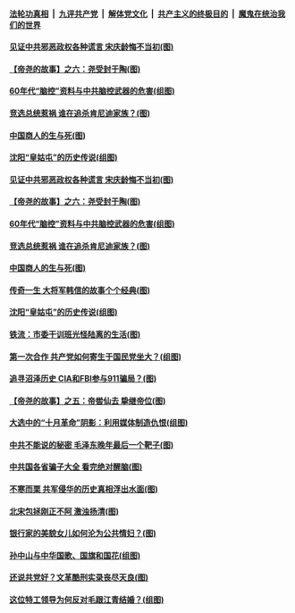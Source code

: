 ####  [法轮功真相](../../../../basic/blob/master/README.md?t=11261631) &nbsp;|&nbsp; [九评共产党](../../../../9ping.md/blob/master/README.md?t=11261631) &nbsp;|&nbsp; [解体党文化](../../../../jtdwh.md/blob/master/README.md?t=11261631)  &nbsp;|&nbsp; [共产主义的终极目的](../../../../gczydzjmd.md/blob/master/README.md?t=11261631) &nbsp;|&nbsp; [魔鬼在统治我们的世界](../../../../mgztzwmdsj.md/blob/master/README.md?t=11261631) 

#### [见证中共邪恶政权各种谎言 宋庆龄悔不当初(图)](../pages/p6/904686.md?t=11261631) 

#### [【帝尧的故事】之六：尧受封于陶(图)](../pages/p6/948929.md?t=11261631) 

#### [60年代“脑控”资料与中共脑控武器的危害(组图)](../pages/p6/953661.md?t=11261631) 

#### [竞选总统惹祸 谁在追杀肯尼迪家族？(图)](../pages/p6/953719.md?t=11261631) 

#### [中国商人的生与死(图)](../pages/p6/953485.md?t=11261631) 

#### [沈阳“皇姑屯”的历史传说(组图)](../pages/p6/953000.md?t=11261631) 

#### [见证中共邪恶政权各种谎言 宋庆龄悔不当初(图)](../pages/p6/904686.md?t=11261631) 

#### [【帝尧的故事】之六：尧受封于陶(图)](../pages/p6/948929.md?t=11261631) 

#### [60年代“脑控”资料与中共脑控武器的危害(组图)](../pages/p6/953661.md?t=11261631) 

#### [竞选总统惹祸 谁在追杀肯尼迪家族？(图)](../pages/p6/953719.md?t=11261631) 

#### [中国商人的生与死(图)](../pages/p6/953485.md?t=11261631) 

#### [传奇一生 大将军韩信的故事个个经典(图)](../pages/p6/952315.md?t=11261631) 

#### [沈阳“皇姑屯”的历史传说(组图)](../pages/p6/953000.md?t=11261631) 

#### [铁流：市委干训班光怪陆离的生活(图)](../pages/p6/952291.md?t=11261631) 

#### [第一次合作 共产党如何寄生于国民党坐大？(组图)](../pages/p6/952987.md?t=11261631) 

#### [追寻沼泽历史 CIA和FBI参与911骗局？(图)](../pages/p6/953476.md?t=11261631) 

#### [【帝尧的故事】之五：帝喾仙去 挚继帝位(图)](../pages/p6/948871.md?t=11261631) 

#### [大选中的“十月革命”阴影：利用媒体制造仇恨(组图)](../pages/p6/953265.md?t=11261631) 

#### [中共不能说的秘密 毛泽东晚年最后一个靶子(图)](../pages/p6/952324.md?t=11261631) 

#### [中共国各省骗子大全 看完绝对醒脑(图)](../pages/p6/953317.md?t=11261631) 

#### [不寒而栗 共军侵华的历史真相浮出水面(图)](../pages/p6/951862.md?t=11261631) 

#### [北宋包拯刚正不阿 激浊扬清(图)](../pages/p6/952574.md?t=11261631) 

#### [银行家的美貌女儿如何沦为公共情妇？(图)](../pages/p6/952654.md?t=11261631) 

#### [孙中山与中华国歌、国旗和国花(组图)](../pages/p6/952850.md?t=11261631) 

#### [还说共党好？文革酷刑实录丧尽天良(图)](../pages/p6/951883.md?t=11261631) 

#### [这位特工领导为何反对毛跟江青结婚？(组图)](../pages/p6/952211.md?t=11261631) 

